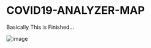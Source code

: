 # COVID19-ANALYZER-MAP

Basically This is Finished...

![image](https://user-images.githubusercontent.com/82515232/163665596-5c4e1778-cd9f-4847-a9bb-62b6f2142e9c.png)
